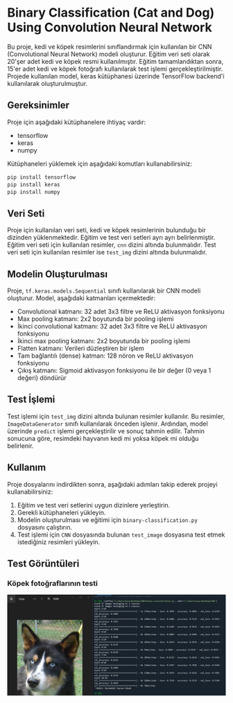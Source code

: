 # Binary Classification (Cat and Dog) Using Convolution Neural Network

Bu proje, kedi ve köpek resimlerini sınıflandırmak için kullanılan bir CNN (Convolutional Neural Network) modeli oluşturur. Eğitim veri seti olarak 20'şer adet kedi ve köpek resmi kullanılmıştır. Eğitim tamamlandıktan sonra, 15'er adet kedi ve köpek fotoğrafı kullanılarak test işlemi gerçekleştirilmiştir. Projede kullanılan model, keras kütüphanesi üzerinde TensorFlow backend'i kullanılarak oluşturulmuştur.

## Gereksinimler

Proje için aşağıdaki kütüphanelere ihtiyaç vardır:
- tensorflow
- keras
- numpy

Kütüphaneleri yüklemek için aşağıdaki komutları kullanabilirsiniz:

``` bash 
pip install tensorflow
pip install keras 
pip install numpy
```

## Veri Seti

Proje için kullanılan veri seti, kedi ve köpek resimlerinin bulunduğu bir dizinden yüklenmektedir. Eğitim ve test veri setleri ayrı ayrı belirlenmiştir. Eğitim veri seti için kullanılan resimler, `cnn` dizini altında bulunmalıdır. Test veri seti için kullanılan resimler ise `test_img` dizini altında bulunmalıdır.

## Modelin Oluşturulması

Proje, `tf.keras.models.Sequential` sınıfı kullanılarak bir CNN modeli oluşturur. Model, aşağıdaki katmanları içermektedir:

- Convolutional katmanı: 32 adet 3x3 filtre ve ReLU aktivasyon fonksiyonu
- Max pooling katmanı: 2x2 boyutunda bir pooling işlemi
- İkinci convolutional katmanı: 32 adet 3x3 filtre ve ReLU aktivasyon fonksiyonu
- İkinci max pooling katmanı: 2x2 boyutunda bir pooling işlemi
- Flatten katmanı: Verileri düzleştiren bir işlem
- Tam bağlantılı (dense) katman: 128 nöron ve ReLU aktivasyon fonksiyonu
- Çıkış katmanı: Sigmoid aktivasyon fonksiyonu ile bir değer (0 veya 1 değeri) döndürür

## Test İşlemi

Test işlemi için `test_img` dizini altında bulunan resimler kullanılır. Bu resimler, `ImageDataGenerator` sınıfı kullanılarak önceden işlenir. Ardından, model üzerinde `predict` işlemi gerçekleştirilir ve sonuç tahmin edilir. Tahmin sonucuna göre, resimdeki hayvanın kedi mi yoksa köpek mi olduğu belirlenir.

## Kullanım

Proje dosyalarını indirdikten sonra, aşağıdaki adımları takip ederek projeyi kullanabilirsiniz:

1. Eğitim ve test veri setlerini uygun dizinlere yerleştirin.
2. Gerekli kütüphaneleri yükleyin.
3. Modelin oluşturulması ve eğitimi için `binary-classification.py` dosyasını çalıştırın.
4. Test işlemi için `CNN` dosyasında bulunan `test_image` dosyasına test etmek istediğiniz resimleri yükleyin.

## Test Görüntüleri

### Köpek fotoğraflarının testi
![](https://github.com/nazli-d/Binary-Classification-Using-CNN/blob/main/outputs/test-1.jpg)


